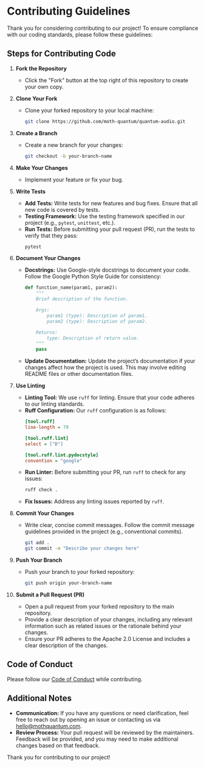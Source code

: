 # Contributing Guidelines

Thank you for considering contributing to our project! To ensure compliance with our coding standards, please follow these guidelines:

## Steps for Contributing Code

1. **Fork the Repository**
   - Click the "Fork" button at the top right of this repository to create your own copy.

2. **Clone Your Fork**
   - Clone your forked repository to your local machine:
     ```bash
     git clone https://github.com/moth-quantum/quantum-audio.git
     ```

3. **Create a Branch**
   - Create a new branch for your changes:
     ```bash
     git checkout -b your-branch-name
     ```

4. **Make Your Changes**
   - Implement your feature or fix your bug.

5. **Write Tests**
   - **Add Tests:** Write tests for new features and bug fixes. Ensure that all new code is covered by tests.
   - **Testing Framework:** Use the testing framework specified in our project (e.g., `pytest`, `unittest`, etc.).
   - **Run Tests:** Before submitting your pull request (PR), run the tests to verify that they pass:
     ```bash
     pytest
     ```

6. **Document Your Changes**
   - **Docstrings:** Use Google-style docstrings to document your code. Follow the Google Python Style Guide for consistency:
     ```python
     def function_name(param1, param2):
         """
         Brief description of the function.

         Args:
             param1 (type): Description of param1.
             param2 (type): Description of param2.

         Returns:
             type: Description of return value.
         """
         pass
     ```
   - **Update Documentation:** Update the project’s documentation if your changes affect how the project is used. This may involve editing README files or other documentation files.

7. **Use Linting**
   - **Linting Tool:** We use `ruff` for linting. Ensure that your code adheres to our linting standards.
   - **Ruff Configuration:** Our `ruff` configuration is as follows:
     ```ini
     [tool.ruff]
     line-length = 79

     [tool.ruff.lint]
     select = ["D"]

     [tool.ruff.lint.pydocstyle]
     convention = "google"
     ```
   - **Run Linter:** Before submitting your PR, run `ruff` to check for any issues:
     ```bash
     ruff check .
     ```
   - **Fix Issues:** Address any linting issues reported by `ruff`.

8. **Commit Your Changes**
   - Write clear, concise commit messages. Follow the commit message guidelines provided in the project (e.g., conventional commits).
     ```bash
     git add .
     git commit -m "Describe your changes here"
     ```

9. **Push Your Branch**
   - Push your branch to your forked repository:
     ```bash
     git push origin your-branch-name
     ```

10. **Submit a Pull Request (PR)**
    - Open a pull request from your forked repository to the main repository.
    - Provide a clear description of your changes, including any relevant information such as related issues or the rationale behind your changes.
    - Ensure your PR adheres to the Apache 2.0 License and includes a clear description of the changes.

## Code of Conduct
Please follow our [Code of Conduct](CODE_OF_CONDUCT.md) while contributing.

## Additional Notes
- **Communication:** If you have any questions or need clarification, feel free to reach out by opening an issue or contacting us via hello@mothquantum.com.
- **Review Process:** Your pull request will be reviewed by the maintainers. Feedback will be provided, and you may need to make additional changes based on that feedback.

Thank you for contributing to our project!
